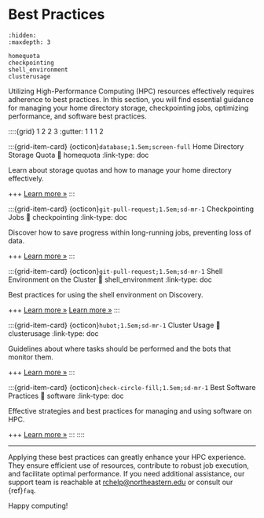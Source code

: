# Best Practices

```{toctree}
:hidden:
:maxdepth: 3

homequota
checkpointing
shell_environment
clusterusage
```

Utilizing High-Performance Computing (HPC) resources effectively requires adherence to best practices. In this section, you will find essential guidance for managing your home directory storage, checkpointing jobs, optimizing performance, and software best practices.

::::{grid} 1 2 2 3
:gutter: 1 1 1 2

:::{grid-item-card} {octicon}`database;1.5em;screen-full` Home Directory Storage Quota
:link: homequota
:link-type: doc

Learn about storage quotas and how to manage your home directory effectively.

+++
[Learn more »](homequota)
:::

:::{grid-item-card} {octicon}`git-pull-request;1.5em;sd-mr-1` Checkpointing Jobs
:link: checkpointing
:link-type: doc

Discover how to save progress within long-running jobs, preventing loss of data.

+++
[Learn more »](checkpointing)
:::

:::{grid-item-card} {octicon}`git-pull-request;1.5em;sd-mr-1` Shell Environment on the Cluster
:link: shell_environment
:link-type: doc

Best practices for using the shell environment on Discovery. 

+++
[Learn more »](shell_environment)
[Learn more »](clusterusage)
:::

:::{grid-item-card} {octicon}`hubot;1.5em;sd-mr-1` Cluster Usage
:link: clusterusage
:link-type: doc

Guidelines about where tasks should be performed and the bots that monitor them.


+++
[Learn more »](optimizingperformance)
:::

:::{grid-item-card} {octicon}`check-circle-fill;1.5em;sd-mr-1` Best Software Practices
:link: software
:link-type: doc

Effective strategies and best practices for managing and using software on HPC.

+++
[Learn more »](software)
:::
::::

---

Applying these best practices can greatly enhance your HPC experience. They ensure efficient use of resources, contribute to robust job execution, and facilitate optimal performance. If you need additional assistance, our support team is reachable at <rchelp@northeastern.edu> or consult our {ref}`faq`.

Happy computing!
